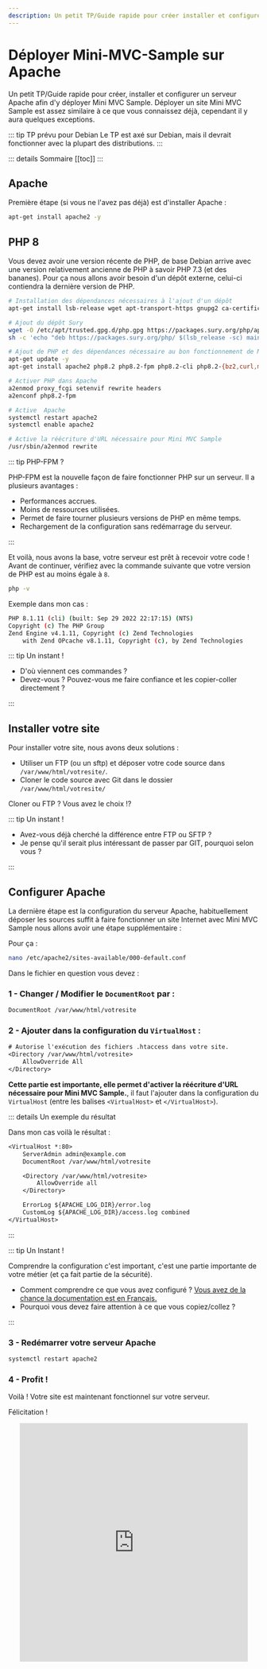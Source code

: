 ```yaml
---
description: Un petit TP/Guide rapide pour créer installer et configurer un serveur Apache afin d'y déployer Mini MVC Sample.
---
```


# Déployer Mini-MVC-Sample sur Apache

Un petit TP/Guide rapide pour créer, installer et configurer un serveur Apache afin d'y déployer Mini MVC Sample. Déployer un site Mini MVC Sample est assez similaire à ce que vous connaissez déjà, cependant il y aura quelques exceptions.

::: tip TP prévu pour Debian
Le TP est axé sur Debian, mais il devrait fonctionner avec la plupart des distributions.
:::

::: details Sommaire
[[toc]]
:::

## Apache

Première étape (si vous ne l'avez pas déjà) est d'installer Apache :

```sh
apt-get install apache2 -y
```

## PHP 8

Vous devez avoir une version récente de PHP, de base Debian arrive avec une version relativement ancienne de PHP à savoir PHP 7.3 (et des bananes). Pour ça nous allons avoir besoin d'un dépôt externe, celui-ci contiendra la dernière version de PHP.

```sh
# Installation des dépendances nécessaires à l'ajout d'un dépôt
apt-get install lsb-release wget apt-transport-https gnupg2 ca-certificates -y

# Ajout du dépôt Sury
wget -O /etc/apt/trusted.gpg.d/php.gpg https://packages.sury.org/php/apt.gpg
sh -c 'echo "deb https://packages.sury.org/php/ $(lsb_release -sc) main" > /etc/apt/sources.list.d/php.list'

# Ajout de PHP et des dépendances nécessaire au bon fonctionnement de Mini MVC Sample
apt-get update -y
apt-get install apache2 php8.2 php8.2-fpm php8.2-cli php8.2-{bz2,curl,mbstring,intl,pdo,mysql,gd,zip} unzip zip -y

# Activer PHP dans Apache
a2enmod proxy_fcgi setenvif rewrite headers
a2enconf php8.2-fpm

# Active  Apache
systemctl restart apache2
systemctl enable apache2   

# Active la réécriture d'URL nécessaire pour Mini MVC Sample
/usr/sbin/a2enmod rewrite
```

::: tip PHP-FPM ?

PHP-FPM est la nouvelle façon de faire fonctionner PHP sur un serveur. Il a plusieurs avantages :

- Performances accrues.
- Moins de ressources utilisées.
- Permet de faire tourner plusieurs versions de PHP en même temps.
- Rechargement de la configuration sans redémarrage du serveur.

:::

Et voilà, nous avons la base, votre serveur est prêt à recevoir votre code ! Avant de continuer, vérifiez avec la commande suivante que votre version de PHP est au moins égale à `8`.

```sh
php -v
```

Exemple dans mon cas :

```sh
PHP 8.1.11 (cli) (built: Sep 29 2022 22:17:15) (NTS)
Copyright (c) The PHP Group
Zend Engine v4.1.11, Copyright (c) Zend Technologies
    with Zend OPcache v8.1.11, Copyright (c), by Zend Technologies
```

::: tip Un instant !

- D'où viennent ces commandes ?
- Devez-vous ? Pouvez-vous me faire confiance et les copier-coller directement ?

:::

## Installer votre site

Pour installer votre site, nous avons deux solutions :

- Utiliser un FTP (ou un sftp) et déposer votre code source dans `/var/www/html/votresite/`.
- Cloner le code source avec Git dans le dossier `/var/www/html/votresite/`

Cloner ou FTP ? Vous avez le choix !?

::: tip Un instant !

- Avez-vous déjà cherché la différence entre FTP ou SFTP ?
- Je pense qu'il serait plus intéressant de passer par GIT, pourquoi selon vous ?

:::

## Configurer Apache

La dernière étape est la configuration du serveur Apache, habituellement déposer les sources suffit à faire fonctionner un site Internet avec Mini MVC Sample nous allons avoir une étape supplémentaire :

Pour ça :

```sh
nano /etc/apache2/sites-available/000-default.conf
```

Dans le fichier en question vous devez :

### 1 - **Changer** / **Modifier** le `DocumentRoot` par :

```txt
DocumentRoot /var/www/html/votresite
```

### 2 - Ajouter **dans** la configuration du `VirtualHost` :

```txt
# Autorise l'exécution des fichiers .htaccess dans votre site.
<Directory /var/www/html/votresite>
    AllowOverride All
</Directory>
```

**Cette partie est importante, elle permet d'activer la réécriture d'URL nécessaire pour Mini MVC Sample.**, il faut l'ajouter dans la configuration du `VirtualHost` (entre les balises `<VirtualHost>` et `</VirtualHost>`).

::: details Un exemple du résultat

Dans mon cas voilà le résultat :

```txt
<VirtualHost *:80>
    ServerAdmin admin@example.com
    DocumentRoot /var/www/html/votresite

    <Directory /var/www/html/votresite>
        AllowOverride all
    </Directory>

    ErrorLog ${APACHE_LOG_DIR}/error.log
    CustomLog ${APACHE_LOG_DIR}/access.log combined
</VirtualHost>
```

:::

::: tip Un Instant !

Comprendre la configuration c'est important, c'est une partie importante de votre métier (et ça fait partie de la sécurité).

- Comment comprendre ce que vous avez configuré ? [Vous avez de la chance la documentation est en Français.](https://httpd.apache.org/docs/2.4/configuring.html)
- Pourquoi vous devez faire attention à ce que vous copiez/collez ?

:::

### 3 - Redémarrer votre serveur Apache

```sh
systemctl restart apache2
```

### 4 - Profit !

Voilà ! Votre site est maintenant fonctionnel sur votre serveur.

Félicitation !

<center>
<iframe src="https://giphy.com/embed/NEvPzZ8bd1V4Y" width="459" height="480" frameBorder="0" class="giphy-embed" allowFullScreen></iframe>
</center>
